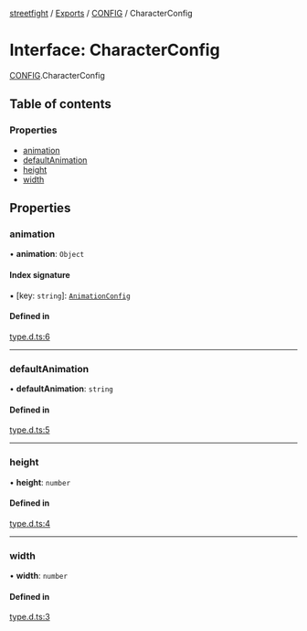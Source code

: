 [streetfight](../README.md) / [Exports](../modules.md) / [CONFIG](../modules/CONFIG.md) / CharacterConfig

# Interface: CharacterConfig

[CONFIG](../modules/CONFIG.md).CharacterConfig

## Table of contents

### Properties

- [animation](CONFIG.CharacterConfig.md#animation)
- [defaultAnimation](CONFIG.CharacterConfig.md#defaultanimation)
- [height](CONFIG.CharacterConfig.md#height)
- [width](CONFIG.CharacterConfig.md#width)

## Properties

### animation

• **animation**: `Object`

#### Index signature

▪ [key: `string`]: [`AnimationConfig`](CONFIG.AnimationConfig.md)

#### Defined in

[type.d.ts:6](https://github.com/yan-930521/yan-930521.github.io/blob/7eab074/src/type.d.ts#L6)

___

### defaultAnimation

• **defaultAnimation**: `string`

#### Defined in

[type.d.ts:5](https://github.com/yan-930521/yan-930521.github.io/blob/7eab074/src/type.d.ts#L5)

___

### height

• **height**: `number`

#### Defined in

[type.d.ts:4](https://github.com/yan-930521/yan-930521.github.io/blob/7eab074/src/type.d.ts#L4)

___

### width

• **width**: `number`

#### Defined in

[type.d.ts:3](https://github.com/yan-930521/yan-930521.github.io/blob/7eab074/src/type.d.ts#L3)
